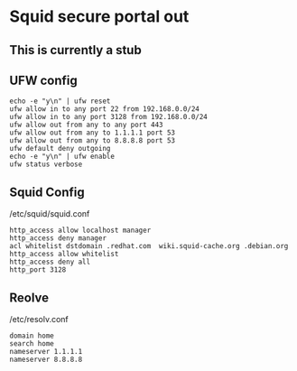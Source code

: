 # Squid secure portal out

## This is currently a stub  
  
## UFW config
```
echo -e "y\n" | ufw reset
ufw allow in to any port 22 from 192.168.0.0/24
ufw allow in to any port 3128 from 192.168.0.0/24
ufw allow out from any to any port 443
ufw allow out from any to 1.1.1.1 port 53
ufw allow out from any to 8.8.8.8 port 53
ufw default deny outgoing
echo -e "y\n" | ufw enable
ufw status verbose
```  

## Squid Config
/etc/squid/squid.conf  
```
http_access allow localhost manager
http_access deny manager
acl whitelist dstdomain .redhat.com  wiki.squid-cache.org .debian.org
http_access allow whitelist
http_access deny all
http_port 3128
```  

## Reolve
/etc/resolv.conf  
```
domain home
search home
nameserver 1.1.1.1
nameserver 8.8.8.8
```  

